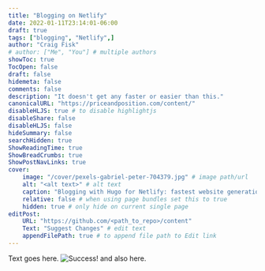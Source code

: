 ```yaml
---
title: "Blogging on Netlify"
date: 2022-01-11T23:14:01-06:00
draft: true
tags: ["blogging", "Netlify",]
author: "Craig Fisk"
# author: ["Me", "You"] # multiple authors
showToc: true
TocOpen: false
draft: false
hidemeta: false
comments: false
description: "It doesn't get any faster or easier than this."
canonicalURL: "https://priceandposition.com/content/"
disableHLJS: true # to disable highlightjs
disableShare: false
disableHLJS: false
hideSummary: false
searchHidden: true
ShowReadingTime: true
ShowBreadCrumbs: true
ShowPostNavLinks: true
cover:
    image: "/cover/pexels-gabriel-peter-704379.jpg" # image path/url
    alt: "<alt text>" # alt text
    caption: "Blogging with Hugo for Netlify: fastest website generation; fastest website access." # display caption under cover
    relative: false # when using page bundles set this to true
    hidden: true # only hide on current single page
editPost:
    URL: "https://github.com/<path_to_repo>/content"
    Text: "Suggest Changes" # edit text
    appendFilePath: true # to append file path to Edit link
---
```


Text goes here.
![Success!](/image/blogging_on_netlify.png)
and also here.
